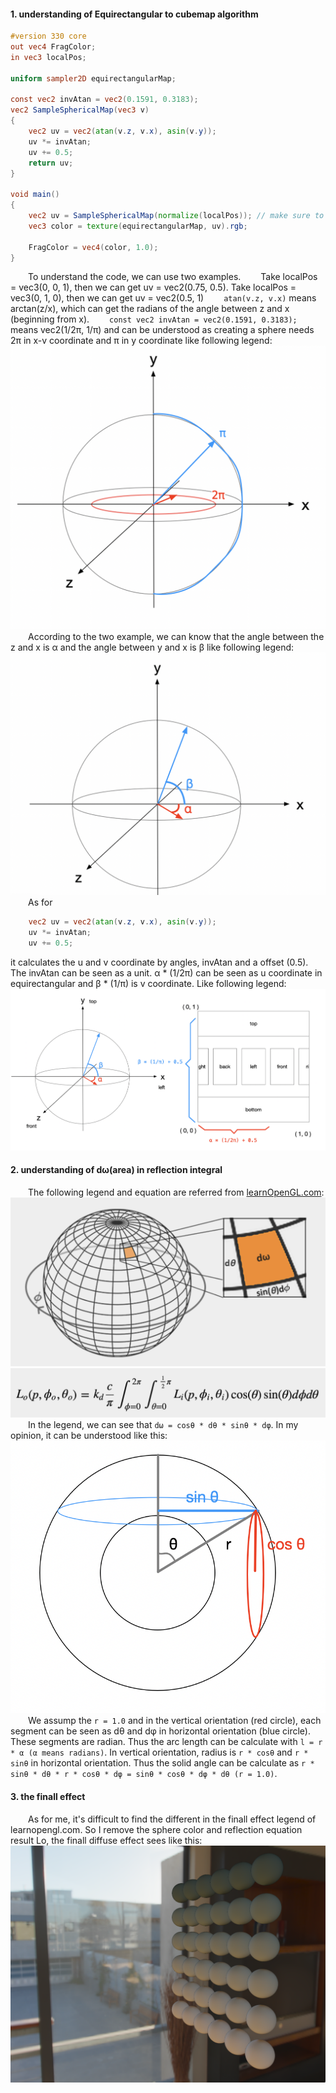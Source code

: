 #### 1. understanding of Equirectangular to cubemap algorithm
```GLSL
#version 330 core
out vec4 FragColor;
in vec3 localPos;

uniform sampler2D equirectangularMap;

const vec2 invAtan = vec2(0.1591, 0.3183);
vec2 SampleSphericalMap(vec3 v)
{
    vec2 uv = vec2(atan(v.z, v.x), asin(v.y));
    uv *= invAtan;
    uv += 0.5;
    return uv;
}

void main()
{		
    vec2 uv = SampleSphericalMap(normalize(localPos)); // make sure to normalize localPos
    vec3 color = texture(equirectangularMap, uv).rgb;
    
    FragColor = vec4(color, 1.0);
}
```
&emsp;&emsp;To understand the code, we can use two examples.
&emsp;&emsp;Take localPos = vec3(0, 0, 1), then we can get uv = vec2(0.75, 0.5). Take localPos = vec3(0, 1, 0), then we can get uv = vec2(0.5, 1)
&emsp;&emsp;```atan(v.z, v.x)``` means arctan(z/x), which can get the radians of the angle between z and x (beginning from x). 
&emsp;&emsp;```const vec2 invAtan = vec2(0.1591, 0.3183);``` means vec2(1/2π, 1/π) and can be understood as creating a sphere needs 2π in x-v coordinate and π in y coordinate like following legend:
![pic1](pics/pic1.png)
&emsp;&emsp;According to the two example, we can know that the angle between the z and x is α and the angle between y and x is β like following legend:
![pic2](pics/pic2.png)
&emsp;&emsp;As for 
```GLSL
    vec2 uv = vec2(atan(v.z, v.x), asin(v.y));
    uv *= invAtan;
    uv += 0.5;
```
it calculates the u and v coordinate by angles, invAtan and a offset (0.5). The invAtan can be seen as a unit. α * (1/2π) can be seen as u coordinate in equirectangular and β * (1/π) is v coordinate. Like following legend:
![pic3](pics/pic3.png)

#### 2. understanding of dω(area) in reflection integral
&emsp;&emsp;The following legend and equation are referred from [learnOpenGL.com](learnopengl.com):
![pic4.png](pics/pic4.png)
![pic5.png](pics/pic5.png)
&emsp;&emsp;In the legend, we can see that ```dω = cosθ * dθ * sinθ * dφ```. In my opinion, it can be understood like this:
![pic6.png](pics/pic6.png)
&emsp;&emsp;We assump the ```r = 1.0``` and in the vertical orientation (red circle), each segment can be seen as dθ and dφ in horizontal orientation (blue circle). These segments are radian. Thus the arc length can be calculate with ```l = r * α (α means radians)```. In vertical orientation, radius is ```r * cosθ``` and ```r * sinθ``` in horizontal orientation. Thus the solid angle can be calculate as ```r * sinθ * dθ * r * cosθ * dφ = sinθ * cosθ * dφ * dθ (r = 1.0)```.

#### 3. the finall effect
&emsp;&emsp;As for me, it's difficult to find the different in the finall effect legend of learnopengl.com. So I remove the sphere color and reflection equation result Lo, the finall diffuse effect sees like this:
![pic7.png](pics/pic7.png)